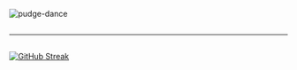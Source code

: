 
![pudge-dance](https://github.com/user-attachments/assets/172594b9-0a6d-4177-97b9-6e1e11300a66)
##
##
---

##
##

[![GitHub Streak](http://github-readme-streak-stats.herokuapp.com?user=Sanya37&theme=dark&background=000000)](https://git.io/streak-stats)
